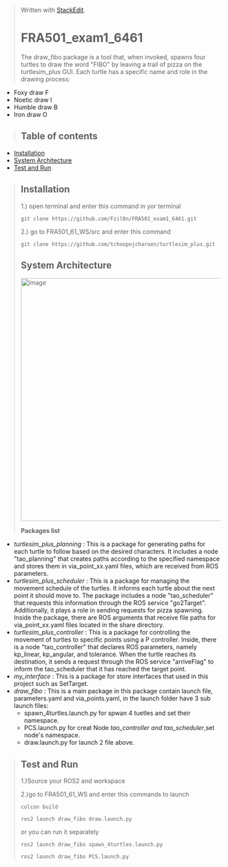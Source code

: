 


> Written with [StackEdit](https://stackedit.io/).
> # FRA501_exam1_6461
> The draw_fibo package is a tool that, when invoked, spawns four turtles to draw the word "FIBO" by leaving a trail of pizza on the turtlesim_plus GUI. Each turtle has a specific name and role in the drawing process:
 - Foxy 	draw F
 - Noetic 	draw I
 - Humble 	draw B
 - Iron 	draw O

> ## Table of contents
> 
 - [Installation](#installation)
 - [System Architecture](#system-architecture)
 - [Test and Run](#test-and-run)
> ## Installation
> 1.) open terminal and enter this command in yor terminal
> 
> `git clone https://github.com/Fzil0n/FRA501_exam1_6461.git`
>
> 2.) go to FRA501_61_WS/src and enter this command
> 
> `git clone https://github.com/tchoopojcharoen/turtlesim_plus.git`
> 
> ## System Architecture
> 
> <img width="562" alt="image" src="https://github.com/TanawatPawanta/FRA501_ROS2_mini_project/assets/83177015/a69990fb-6c47-4aff-a61e-3f51678ad5e4">
> 
> **Packages list**
 - *turtlesim_plus_planning* : This is a package for generating paths for each turtle to follow based on the desired characters. It includes a node "tao_planning" that creates paths according to the specified namespace and stores them in via_point_xx.yaml files, which are received from ROS parameters.
 - *turtlesim_plus_scheduler* : This is a package for managing the movement schedule of the turtles. It informs each turtle about the next point it should move to. The package includes a node "tao_scheduler" that requests this information through the ROS service "go2Target". Additionally, it plays a role in sending requests for pizza spawning. Inside the package, there are ROS arguments that receive file paths for via_point_xx.yaml files located in the share directory.
 - *turtlesim_plus_controller* : This is a package for controlling the movement of turtles to specific points using a P controller. Inside, there is a node "tao_controller" that declares ROS parameters, namely kp_linear, kp_angular, and tolerance. When the turtle reaches its destination, it sends a request through the ROS service "arriveFlag" to inform the tao_scheduler that it has reached the target point.
 - *my_interface* : This is a package for store interfaces that used in this project such as SetTarget.
 - *draw_fibo* : This is a main package in this package contain launch file, parameters.yaml and via_points.yaml, in the launch folder have 3 sub launch files:  
	 - spawn_4turtles.launch.py for spwan 4 tuetles and set their namespace.
	 - PCS.launch.py for creat Node *tao_controller and  tao_scheduler*,set node's namespace.
	 - draw.launch.py for launch 2 file above.

> 
> ## Test and Run
> 1.)Source your ROS2 and workspace
>
> 2.)go to FRA501_61_WS and enter this commands to launch
> 
> `colcon build`
> 
> `ros2 launch draw_fibo draw.launch.py`
>
> or you can run it separately
> 
> `ros2 launch draw_fibo spawn_4turtles.launch.py`
> 
> `ros2 launch draw_fibo PCS.launch.py`






